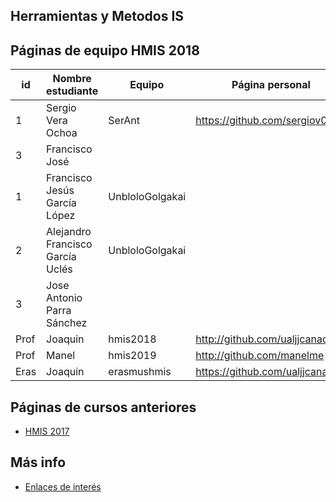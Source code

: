 ﻿## Herramientas y Metodos IS

## Páginas de equipo HMIS 2018

id | Nombre estudiante  | Equipo | Página personal | Repositorio de Web de equipo 
-- | ----------------- | ----------------- | ----------------- | -----------------
1  | Sergio Vera Ochoa |SerAnt |https://github.com/sergiov0101
3 | Francisco José     |         |                 | https://github.com/FranciscoMartLop
1  | Francisco Jesús García López | UnbloloGolgakai |   | https://github.com/Frangar1998/hmis-repo01
2  | Alejandro Francisco García Uclés | UnbloloGolgakai |  | https://github.com/AlejandroFrGU/hmis-repo01
3  | Jose Antonio Parra Sánchez | | |
Prof | Joaquin | hmis2018 | http://github.com/ualjjcanada  |
Prof | Manel | hmis2019 | http://github.com/manelme  |
Eras | Joaquin | erasmushmis | https://github.com/ualjjcanada  |


## Páginas de cursos anteriores
* [HMIS 2017](index2017.md)

## Más info
* [Enlaces de interés](enlaces.md)
